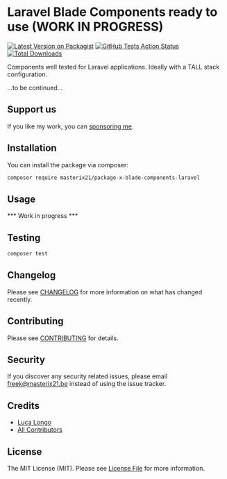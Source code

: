 # Laravel Blade Components ready to use (WORK IN PROGRESS)

[![Latest Version on Packagist](https://img.shields.io/packagist/v/masterix21/x-blade-components.svg?style=flat-square)](https://packagist.org/packages/masterix21/x-blade-components)
[![GitHub Tests Action Status](https://img.shields.io/github/workflow/status/masterix21/x-blade-components/run-tests?label=tests)](https://github.com/masterix21/x-blade-components/actions?query=workflow%3Arun-tests+branch%3Amaster)
[![Total Downloads](https://img.shields.io/packagist/dt/masterix21/x-blade-components.svg?style=flat-square)](https://packagist.org/packages/masterix21/x-blade-components)

Components well tested for Laravel applications. Ideally with a TALL stack configuration.

...to be continued...

## Support us

If you like my work, you can [sponsoring me](https://github.com/masterix21).

## Installation

You can install the package via composer:

```bash
composer require masterix21/package-x-blade-components-laravel
```

## Usage

*** Work in progress ***

## Testing

``` bash
composer test
```

## Changelog

Please see [CHANGELOG](CHANGELOG.md) for more information on what has changed recently.

## Contributing

Please see [CONTRIBUTING](CONTRIBUTING.md) for details.

## Security

If you discover any security related issues, please email freek@masterix21.be instead of using the issue tracker.

## Credits

- [Luca Longo](https://github.com/masterix21)
- [All Contributors](../../contributors)

## License

The MIT License (MIT). Please see [License File](LICENSE.md) for more information.
